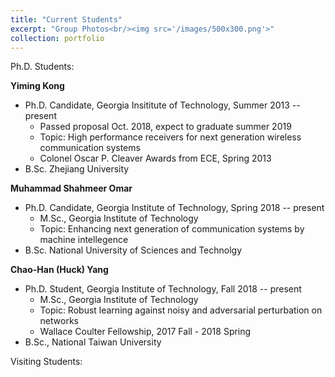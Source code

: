 ```yaml
---
title: "Current Students"
excerpt: "Group Photos<br/><img src='/images/500x300.png'>"
collection: portfolio
---
```


Ph.D. Students:

**Yiming Kong**

* Ph.D. Candidate, Georgia Insititute of Technology, Summer 2013 -- present
  * Passed proposal Oct. 2018, expect to graduate summer 2019
  * Topic: High performance receivers for next generation wireless communication systems
  * Colonel Oscar P. Cleaver Awards from ECE, Spring 2013
* B.Sc. Zhejiang University


**Muhammad Shahmeer Omar**

* Ph.D. Candidate, Georgia Institute of Technology, Spring 2018 -- present
  * M.Sc., Georgia Institute of Technology
  * Topic: Enhancing next generation of communication systems by machine intellegence
* B.Sc. National University of Sciences and Technolgy


**Chao-Han (Huck) Yang**

* Ph.D. Student, Georgia Institute of Technology, Fall 2018 -- present
  * M.Sc., Georgia Institute of Technology
  * Topic: Robust learning against noisy and adversarial perturbation on networks
  * Wallace Coulter Fellowship, 2017 Fall - 2018 Spring 
* B.Sc., National Taiwan University

Visiting Students:

